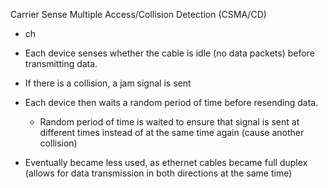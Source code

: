 Carrier Sense Multiple Access/Collision Detection (CSMA/CD)

- ch

- Each device senses whether the cable is idle (no data packets) before transmitting data.

- If there is a collision, a jam signal is sent
- Each device then waits a random period of time before resending data.
	- Random period of time is waited to ensure that signal is sent at different times instead of at the same time again (cause another collision)

- Eventually became less used, as ethernet cables became full duplex (allows for data transmission in both directions at the same time)
